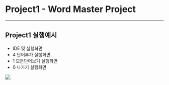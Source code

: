# Project1 - Word Master Project
----------------
## Project1 실행예시
  + IDE 및 실행화면
  + 4 단어추가 실행화면
  + 1 모든단어보기 실행화면
  + 0 나가기 실행화면
   <img src = "screenshot/0 나가기 실행예시.png" width = "400">
